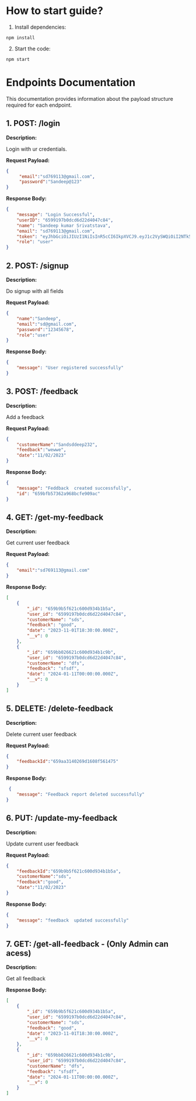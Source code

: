 # How to start guide?

1. Install dependencies:
```
npm install
```

2. Start the code:
```
npm start
```

# Endpoints Documentation

This documentation provides information about the payload structure required for each endpoint.

## 1. POST: /login

**Description:**

Login with ur credentials.

**Request Payload:**

```json
{
     "email":"sd769113@gmail.com",
     "password":"Sandeep@123"
}
```

**Response Body:**
```json
{
    "message": "Login Successful",
    "userID": "6599197b0dcd6d22d4047c84",
    "name": "Sandeep kumar Srivatstava",
    "email": "sd769113@gmail.com",
    "token": "eyJhbGciOiJIUzI1NiIsInR5cCI6IkpXVCJ9.eyJ1c2VySWQiOiI2NTk5MTk3YjBkY2Q2ZDIyZDQwNDdjODQiLCJlbWFpbCI6InNkNzY5MTEzQGdtYWlsLmNvbSIsInJvbGUiOiJ1c2VyIiwiaWF0IjoxNzA0NzIwOTcwLCJleHAiOjE3MDUzMjU3NzB9.QiHAIFsmehKK18sGblDi2Ug3LpgPyTSSDKLWwRJOxVk",
    "role": "user"
}
```


## 2. POST: /signup
**Description:**

Do signup with all fields 

**Request Payload:**
```json
{
    "name":"Sandeep",
    "email":"sd@gmail.com",
    "password":"12345678",
    "role":"user"
}
```

**Response Body:**
```json
{
    "message": "User registered successfully"
}
```


## 3. POST: /feedback

**Description:**

Add a feedback 

**Request Payload:**

```json
{
    "customerName":"Sandsddeep232",
    "feedback":"wewwe",
    "date":"11/02/2023"
}

```

**Response Body:**
```json
{
    "message": "Feddback  created successfully",
    "id": "659bfb57362a968bcfe909ac"
}

```

## 4. GET: /get-my-feedback

**Description:**

Get current user feedback

**Request Payload:**
```json
{
    "email":"sd769113@gmail.com"
}
```


**Response Body:**
```json
[
    {
        "_id": "659b9b5f621c600d934b1b5a",
        "user_id": "6599197b0dcd6d22d4047c84",
        "customerName": "sds",
        "feedback": "good",
        "date": "2023-11-01T18:30:00.000Z",
        "__v": 0
    },
    {
        "_id": "659bb026621c600d934b1c9b",
        "user_id": "6599197b0dcd6d22d4047c84",
        "customerName": "dfs",
        "feedback": "sfsdf",
        "date": "2024-01-11T00:00:00.000Z",
        "__v": 0
    }
]
```

## 5. DELETE: /delete-feedback

**Description:**

Delete current user feedback

**Request Payload:**
```json
{
    "feedbackId":"659aa3140269d1608f561475"
}

```

**Response Body:**
```json
 {
    "message": "Feedback report deleted successfully"
}
```

## 6. PUT: /update-my-feedback

**Description:**

Update current user feedback

**Request Payload:**
```json
{
    "feedbackId":"659b9b5f621c600d934b1b5a",
    "customerName":"sds",
    "feedback":"good",
    "date":"11/02/2023"
}

```

**Response Body:**
```json
{
    "message": "feedback  updated successfully"
}
```

## 7. GET: /get-all-feedback - (Only Admin can acess)

**Description:**

Get all feedback

**Response Body:**
```json
[
    {
        "_id": "659b9b5f621c600d934b1b5a",
        "user_id": "6599197b0dcd6d22d4047c84",
        "customerName": "sds",
        "feedback": "good",
        "date": "2023-11-01T18:30:00.000Z",
        "__v": 0
    },
    {
        "_id": "659bb026621c600d934b1c9b",
        "user_id": "6599197b0dcd6d22d4047c84",
        "customerName": "dfs",
        "feedback": "sfsdf",
        "date": "2024-01-11T00:00:00.000Z",
        "__v": 0
    }
]
```


